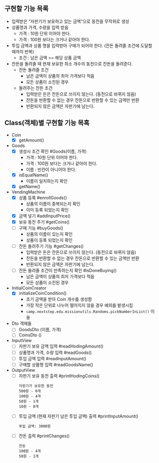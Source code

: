 ## 구현할 기능 목록

- 입력받은 "자판기가 보유하고 있는 금액"으로 동전을 무작위로 생성
- 상품명과 가격, 수량을 입력 받음
  - 가격 : 10원 단위 이어야 한다.
  - 가격 : 100원 보다는 크거나 같아야 한다.
- 투입 금액과 상품 명을 입력받아 구매가 되어야 한다. (잔돈 돌려줄 조건에 도달할 때까지 반복)
  - 조건 : 남은 금액 >= 해당 상품 금액
- 잔돈을 돌려줄 때 현재 보유한 최소 개수의 동전으로 잔돈을 돌려준다.
  - 잔돈 돌려줄 조건
    - 남은 금액이 상품의 최저 가격보다 적음
    - 모든 상품이 소진된 경우
  - 돌려주는 잔돈 조건
    - 입력받은 돈은 잔돈으로 쓰이지 않는다. (동전으로 바뀌지 않음)
    - 잔돈을 반환할 수 없는 경우 잔돈으로 반환할 수 있는 금액만 반환
    - 반환되지 않은 금액은 자판기에 남는다.

## Class(객체)별 구현할 기능 목혹

- Coin
  - [x] getAmount()

- Goods
  - [x] 생성시 조건 확인 #Goods(이름, 가격)
    - 가격 : 10원 단위 이어야 한다.
    - 가격 : 100원 보다는 크거나 같아야 한다.
    - 이름 : 빈칸이 아니어야 한다.
  - [x] isEqualName()
    - 이름이 일치하는지 확인
  - [x] getName()

- VendingMachine
  - [x] 상품 등록 #enrollGoods()
    - 상품의 이름이 중복되는지 확인
    - 이미 등록 되었는지 확인
  - [x] 금액 넣기 #addInputPrice()
  - [x] 보유 동전 주기 #getCoins()
  - [ ] 구매 기능 #buyGoods()
    - 상품의 이름이 있는지 확인
    - 상품이 등록 되었는지 확인
  - [ ] 잔돈 돌려주기 기능 #getChanges()
    - 입력받은 돈은 잔돈으로 쓰이지 않는다. (동전으로 바뀌지 않음)
    - 잔돈을 반환할 수 없는 경우 잔돈으로 반환할 수 있는 금액만 반환
    - 반환되지 않은 금액은 자판기에 남는다.
  - [ ] 잔돈 돌려줄 조건이 만족하는지 확인 #isDoneBuying()
    - 남은 금액이 상품의 최저 가격보다 적음
    - 모든 상품이 소진된 경우

- InitialCoinCreator
  - [x] initializeCoinCondition()
    - 초기 금액을 받아 Coin 개수를 생성함
    - 가장 작은 단위로 나누어 떨어지지 않을 경우 예외를 발생시킴
    - `camp.nextstep.edu.missionutils.Randoms.pickNumberInList()` 이용

- Dto 객체들
  - [ ] GoodsDto (이름, 가격)
  - [ ] CoinsDto ()

- InputView
  - [ ] 자판기 보유 금액 입력 #readHodingAmount()
  - [ ] 상품명과 가격, 수량 입력 #readGoods()
  - [ ] 투입 금액 입력 #readInputAmount()
  - [ ] 구매할 상품명 입력 #readGoodsName()

- OutputView
  - [ ] 자판기 보유 동전 출력 #printHodingCoins()
    ```text
    자판기가 보유한 동전
    500원 - 0개
    100원 - 4개
    50원 - 1개
    10원 - 0개
    ```
  - [ ] 투입 금액 (현재 자판기 남은 투입 금액) 출력 #printInputAmount()
    ```text
    투입 금액: 3000원
    ```
  - [ ] 잔돈 출력 #printChanges()
    ```text
    잔돈
    100원 - 4개
    50원 - 1개
    ```